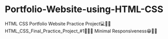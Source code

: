 # Portfolio-Website-using-HTML-CSS
HTML CSS Portfolio Website Practice Project💻👷‍♂
HTML_CSS_Final_Practice_Project_#1👨‍💻✅
Minimal Responsiveness😁😶‍🌫️
